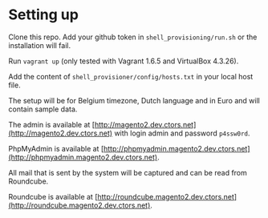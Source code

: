 # Setting up

Clone this repo. Add your github token in ```shell_provisioning/run.sh``` or the installation will fail.

Run ```vagrant up``` (only tested with Vagrant 1.6.5 and VirtualBox 4.3.26).

Add the content of ```shell_provisioner/config/hosts.txt``` in your local host file.

The setup will be for Belgium timezone, Dutch language and in Euro and will contain sample data.

The admin is available at [http://magento2.dev.ctors.net](http://magento2.dev.ctors.net) with login admin and password ```p4ssw0rd```.

PhpMyAdmin is available at [http://phpmyadmin.magento2.dev.ctors.net](http://phpmyadmin.magento2.dev.ctors.net).

All mail that is sent by the system will be captured and can be read from Roundcube.

Roundcube is available at [http://roundcube.magento2.dev.ctors.net](http://roundcube.magento2.dev.ctors.net).

